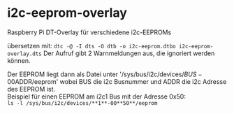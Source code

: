 # i2c-eeprom-overlay
Raspberry Pi DT-Overlay für verschiedene i2c-EEPROMs

übersetzen mit: `dtc -@ -I dts -O dtb -o i2c-eeprom.dtbo i2c-eeprom-overlay.dts`
Der Aufruf gibt 2 Warnmeldungen aus, die ignoriert werden können.

Der EEPROM liegt dann als Datei unter '/sys/bus/i2c/devices/$BUS-00$ADDR/eeprom'
wobei BUS die i2c Busnummer und ADDR die i2c Adresse des EEPROM ist.<br/>
Beispiel für einen EEPROM am i2c1 Bus mit der Adresse 0x50:<br/>
`ls -l /sys/bus/i2c/devices/**1**-00**50**/eeprom`
